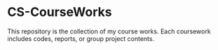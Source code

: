 # CS-CourseWorks
This repository is the collection of my course works.
Each coursework includes codes, reports, or group project contents.
